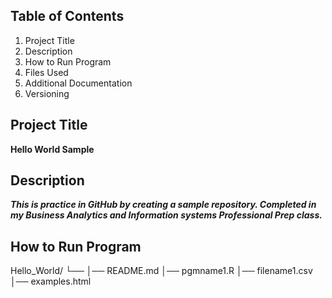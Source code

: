 ## Table of Contents 
1. Project Title 
2. Description
3. How to Run Program
4. Files Used
5. Additional Documentation
6. Versioning
## Project Title
**Hello World Sample**
## Description
***This is practice in GitHub by creating a sample repository. Completed in my Business Analytics and Information systems Professional Prep class.***
## How to Run Program
Hello_World/
└── 
    │── README.md
    │── pgmname1.R
    │── filename1.csv
    │── examples.html
   
